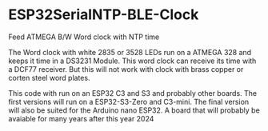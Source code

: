 # ESP32SerialNTP-BLE-Clock
Feed ATMEGA B/W Word clock with NTP time  

The Word clock with white 2835 or 3528 LEDs run on a ATMEGA 328 and keeps it time in a DS3231 Module.
This word clock can receive its time with a DCF77 receiver. But this will not work with clock with brass copper or corten steel word plates.

This code with run on an ESP32 C3 and S3 and probably other boards. 
The first versions will run on a ESP32-S3-Zero and C3-mini. 
The final version will also be suited for the Arduino nano ESP32. A board that will probably be avaiable for many years after this year 2024





